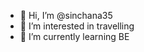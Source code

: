 - 👋 Hi, I’m @sinchana35
- 👀 I’m interested in travelling
- 🌱 I’m currently learning BE

<!---
sinchana35/sinchana35 is a ✨ special ✨ repository because its `README.md` (this file) appears on your GitHub profile.
You can click the Preview link to take a look at your changes.
--->
